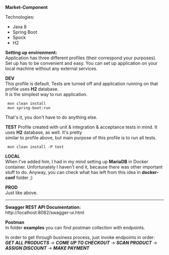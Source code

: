 
**Market-Component**    

Technologies:
- Java 8
- Spring Boot
- Spock
- H2


 ****Setting up environment:****    
 Application has three different profiles (their correspond your purposes). Set up has to be convenient and easy. You can set up application on your local machine without any external services.
    
 **DEV**     
 This profile is default. Tests are turned off and application running on that profile uses **H2** database.    
 It is the simplest way to run application.    
        
	 mvn clean install   
	 mvn spring-boot:run   
  
 That's it, you don't have to do anything else.    
    
**TEST** Profile created with unit & integration & acceptance tests in mind. It uses **H2** database, as well. It's pretty     
similar to profile above, but main purpose of this profile is to run all tests.  
           
	 mvn clean install -P test  
 
**LOCAL**  
When I've added him, I had in my mind setting up **MariaDB** in Docker container. Unfortunately I haven't end it, because there was other important stuff to do. Anyway, you can check what has left from this idea in **docker-conf** folder ;)   
  
**PROD**  
Just like above.   
  
---------------------  
**Swagger REST API Documentation:**  
http://localhost:8082/swagger-ui.html  
  
**Postman**  
In folder **examples** you can find postman collection with endpoints.  
  
In order to get through business process, just invoke endpoints in order:
***GET ALL PRODUCTS*** -> ***COME UP TO CHECKOUT*** -> ***SCAN PRODUCT*** -> ***ASSIGN DISCOUNT*** -> ***MAKE PAYMENT***
